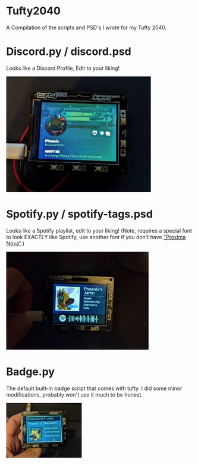 # Tufty2040
A Compilation of the scripts and PSD's I wrote for my Tufty 2040.

# Discord.py / discord.psd
Looks like a Discord Profile, Edit to your liking!

![discord demo](https://raw.githubusercontent.com/PhoenixSheppy/Tufty2040/main/demo/discord.jpeg)

# Spotify.py / spotify-tags.psd
Looks like a Spotify playlist, edit to your liking! (Note, requires a special font to look EXACTLY like Spotify, use another font if you don't have ["Proxima Nova"](https://freefontsfamily.com/proxima-nova-font-family-free-download/).)

![Spotify demo](https://raw.githubusercontent.com/PhoenixSheppy/Tufty2040/main/demo/spotify.jpeg)

# Badge.py
The default built-in badge script that comes with tufty. I did some minor modifications, probably won't use it much to be honest.

![Badge demo](https://raw.githubusercontent.com/PhoenixSheppy/Tufty2040/main/demo/badge.jpeg)